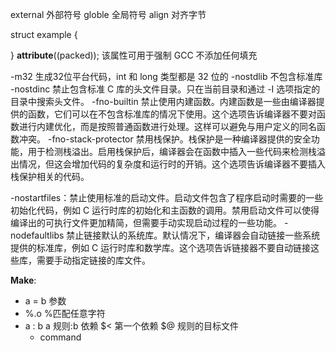 external  外部符号
globle    全局符号
align     对齐字节



struct example {

} __attribute__((packed)); 该属性可用于强制 GCC 不添加任何填充

-m32        生成32位平台代码，int 和 long 类型都是 32 位的
-nostdlib   不包含标准库
-nostdinc   禁止包含标准 C 库的头文件目录。只在当前目录和通过 -I 选项指定的目录中搜索头文件。
-fno-builtin 禁止使用内建函数。内建函数是一些由编译器提供的函数，它们可以在不包含标准库的情况下使用。这个选项告诉编译器不要对函数进行内建优化，而是按照普通函数进行处理。这样可以避免与用户定义的同名函数冲突。
-fno-stack-protector  禁用栈保护。栈保护是一种编译器提供的安全功能，用于检测栈溢出。启用栈保护后，编译器会在函数中插入一些代码来检测栈溢出情况，但这会增加代码的复杂度和运行时的开销。这个选项告诉编译器不要插入栈保护相关的代码。

-nostartfiles：禁止使用标准的启动文件。启动文件包含了程序启动时需要的一些初始化代码，例如 C 运行时库的初始化和主函数的调用。禁用启动文件可以使得编译出的可执行文件更加精简，但需要手动实现启动过程的一些功能。
-nodefaultlibs 禁止链接默认的系统库。默认情况下，编译器会自动链接一些系统提供的标准库，例如 C 运行时库和数学库。这个选项告诉链接器不要自动链接这些库，需要手动指定链接的库文件。

**Make**:
- a = b  参数
- %.o    %匹配任意字符
- a : b    a 规则:b 依赖     $< 第一个依赖  $@ 规则的目标文件
    - command 